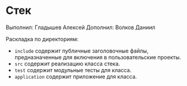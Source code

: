 # Стек

Выполнил: Гладышев Алексей
Дополнил: Волков Даниил

Раскладка по директориям:

  - `include` содержит публичные заголовочные файлы, предназначенные для
    включения в пользовательские проекты.
  - `src` содержит реализацию класса стека.
  - `test` содержит модульные тесты для класса.
  - `application` содержит приложение для класса.
